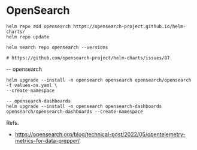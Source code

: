 # OpenSearch

```
helm repo add opensearch https://opensearch-project.github.io/helm-charts/
helm repo update

helm search repo opensearch --versions

# https://github.com/opensearch-project/helm-charts/issues/87
```


-- opensearch
```
helm upgrade --install -n opensearch opensearch opensearch/opensearch -f values-os.yaml \
--create-namespace

-- opensearch-dashboards
helm upgrade --install -n opensearch opensearch-dashboards opensearch/opensearch-dashboards --create-namespace
```

Refs.
- https://opensearch.org/blog/technical-post/2022/05/opentelemetry-metrics-for-data-prepper/